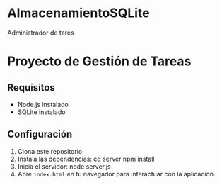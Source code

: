 # AlmacenamientoSQLite
 Administrador de tares

 # Proyecto de Gestión de Tareas

## Requisitos
- Node.js instalado
- SQLite instalado

## Configuración
1. Clona este repositorio.
2. Instala las dependencias:
    cd server npm install
3. Inicia el servidor:
    node server.js
4. Abre `index.html` en tu navegador para interactuar con la aplicación.
